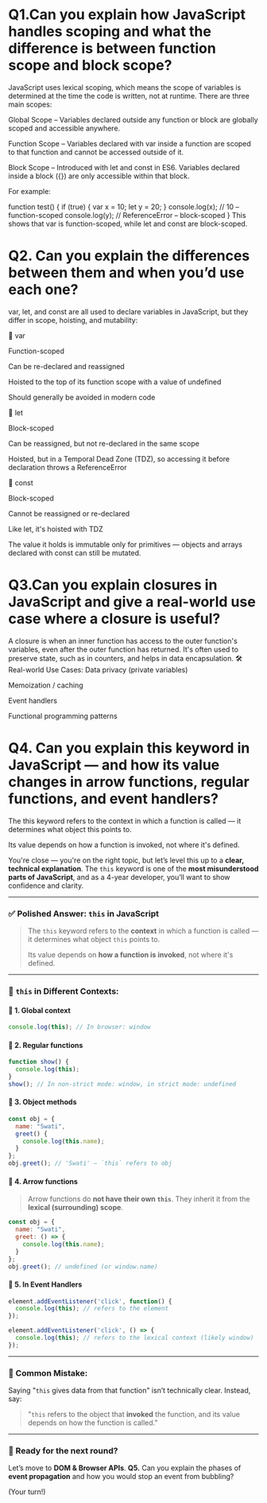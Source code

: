 # Q1.Can you explain how JavaScript handles scoping and what the difference is between function scope and block scope?
JavaScript uses lexical scoping, which means the scope of variables is determined at the time the code is written, not at runtime. There are three main scopes:

Global Scope – Variables declared outside any function or block are globally scoped and accessible anywhere.

Function Scope – Variables declared with var inside a function are scoped to that function and cannot be accessed outside of it.

Block Scope – Introduced with let and const in ES6. Variables declared inside a block ({}) are only accessible within that block.

For example:

function test() {
  if (true) {
    var x = 10;
    let y = 20;
  }
  console.log(x); // 10 – function-scoped
  console.log(y); // ReferenceError – block-scoped
}
This shows that var is function-scoped, while let and const are block-scoped.

# Q2. Can you explain the differences between them and when you’d use each one?
var, let, and const are all used to declare variables in JavaScript, but they differ in scope, hoisting, and mutability:

🔹 var

Function-scoped

Can be re-declared and reassigned

Hoisted to the top of its function scope with a value of undefined

Should generally be avoided in modern code

🔹 let

Block-scoped

Can be reassigned, but not re-declared in the same scope

Hoisted, but in a Temporal Dead Zone (TDZ), so accessing it before declaration throws a ReferenceError

🔹 const

Block-scoped

Cannot be reassigned or re-declared

Like let, it's hoisted with TDZ

The value it holds is immutable only for primitives — objects and arrays declared with const can still be mutated.

# Q3.Can you explain closures in JavaScript and give a real-world use case where a closure is useful?
A closure is when an inner function has access to the outer function's variables, even after the outer function has returned. It's often used to preserve state, such as in counters, and helps in data encapsulation.
 🛠️ Real-world Use Cases:
Data privacy (private variables)

Memoization / caching

Event handlers

Functional programming patterns

# Q4. Can you explain this keyword in JavaScript — and how its value changes in arrow functions, regular functions, and event handlers?
The this keyword refers to the context in which a function is called — it determines what object this points to.

Its value depends on how a function is invoked, not where it's defined.

You're close — you're on the right topic, but let’s level this up to a **clear, technical explanation**. The `this` keyword is one of the **most misunderstood parts of JavaScript**, and as a 4-year developer, you’ll want to show confidence and clarity.

---

### ✅ **Polished Answer: `this` in JavaScript**

> The `this` keyword refers to the **context** in which a function is called — it determines what object `this` points to.
>
> Its value depends on **how a function is invoked**, not where it's defined.

---

### 📌 `this` in Different Contexts:

#### 🔹 1. **Global context**

```js
console.log(this); // In browser: window
```

#### 🔹 2. **Regular functions**

```js
function show() {
  console.log(this);
}
show(); // In non-strict mode: window, in strict mode: undefined
```

#### 🔹 3. **Object methods**

```js
const obj = {
  name: "Swati",
  greet() {
    console.log(this.name);
  }
};
obj.greet(); // 'Swati' — `this` refers to obj
```

#### 🔹 4. **Arrow functions**

> Arrow functions do **not have their own `this`**. They inherit it from the **lexical (surrounding) scope**.

```js
const obj = {
  name: "Swati",
  greet: () => {
    console.log(this.name);
  }
};
obj.greet(); // undefined (or window.name)
```

#### 🔹 5. **In Event Handlers**

```js
element.addEventListener('click', function() {
  console.log(this); // refers to the element
});

element.addEventListener('click', () => {
  console.log(this); // refers to the lexical context (likely window)
});
```

---

### 🚫 Common Mistake:

Saying "`this` gives data from that function" isn’t technically clear. Instead, say:

> "`this` refers to the object that **invoked** the function, and its value depends on how the function is called."

---

### 💬 Ready for the next round?

Let’s move to **DOM & Browser APIs**.
**Q5.** Can you explain the phases of **event propagation** and how you would stop an event from bubbling?

(Your turn!)
